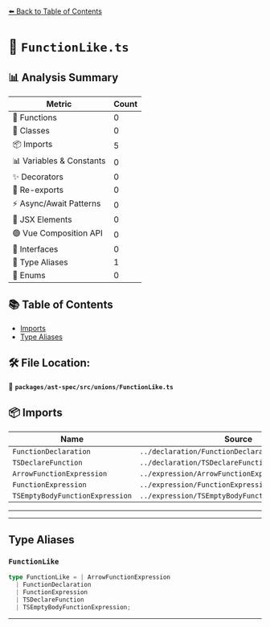 [⬅️ Back to Table of Contents](../../../../index.md)

# 📄 `FunctionLike.ts`

## 📊 Analysis Summary

| Metric | Count |
|--------|-------|
| 🔧 Functions | 0 |
| 🧱 Classes | 0 |
| 📦 Imports | 5 |
| 📊 Variables & Constants | 0 |
| ✨ Decorators | 0 |
| 🔄 Re-exports | 0 |
| ⚡ Async/Await Patterns | 0 |
| 💠 JSX Elements | 0 |
| 🟢 Vue Composition API | 0 |
| 📐 Interfaces | 0 |
| 📑 Type Aliases | 1 |
| 🎯 Enums | 0 |

## 📚 Table of Contents

- [Imports](#imports)
- [Type Aliases](#type-aliases)

## 🛠️ File Location:
📂 **`packages/ast-spec/src/unions/FunctionLike.ts`**

## 📦 Imports

| Name | Source |
|------|--------|
| `FunctionDeclaration` | `../declaration/FunctionDeclaration/spec` |
| `TSDeclareFunction` | `../declaration/TSDeclareFunction/spec` |
| `ArrowFunctionExpression` | `../expression/ArrowFunctionExpression/spec` |
| `FunctionExpression` | `../expression/FunctionExpression/spec` |
| `TSEmptyBodyFunctionExpression` | `../expression/TSEmptyBodyFunctionExpression/spec` |


---


---

## Type Aliases

### `FunctionLike`

```ts
type FunctionLike = | ArrowFunctionExpression
  | FunctionDeclaration
  | FunctionExpression
  | TSDeclareFunction
  | TSEmptyBodyFunctionExpression;
```


---